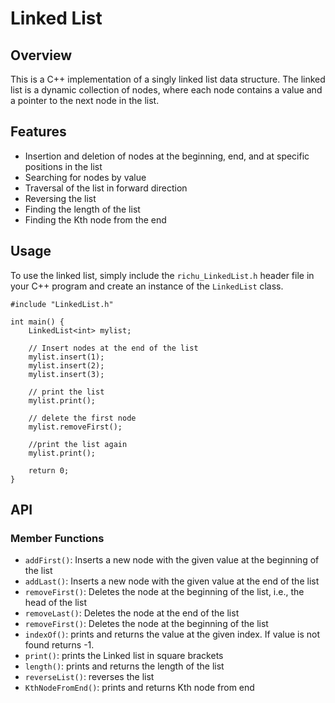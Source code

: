 # Linked List

## Overview
This is a C++ implementation of a singly linked list data structure. The linked list is a dynamic collection of nodes, where each node contains a value and a pointer to the next node in the list.

## Features
* Insertion and deletion of nodes at the beginning, end, and at specific positions in the list
* Searching for nodes by value
* Traversal of the list in forward direction
* Reversing the list
* Finding the length of the list
* Finding the Kth node from the end

## Usage
To use the linked list, simply include the `richu_LinkedList.h` header file in your C++ program and create an instance of the `LinkedList` class.
```
#include "LinkedList.h"

int main() {
    LinkedList<int> mylist;

    // Insert nodes at the end of the list
    mylist.insert(1);
    mylist.insert(2);
    mylist.insert(3);

    // print the list
    mylist.print();

    // delete the first node
    mylist.removeFirst();

    //print the list again
    mylist.print();

    return 0;
}
```

## API
### Member Functions
* `addFirst()`: Inserts a new node with the given value at the beginning of the list
* `addLast()`: Inserts a new node with the given value at the end of the list
* `removeFirst()`: Deletes the node at the beginning of the list, i.e., the head of the list
* `removeLast()`: Deletes the node at the end of the list
* `removeFirst()`: Deletes the node at the beginning of the list
* `indexOf()`: prints and returns the value at the given index. If value is not found returns -1.
* `print()`: prints the Linked list in square brackets
* `length()`: prints and returns the length of the list
* `reverseList()`: reverses the list
* `KthNodeFromEnd()`: prints and returns Kth node from end

